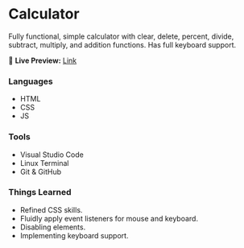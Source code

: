 # Calculator

Fully functional, simple calculator with clear, delete, percent, divide, subtract, multiply, and addition functions. Has full keyboard support.

🔗 **Live Preview:** [Link](https://danielddg.github.io/calculator/)

### Languages

* HTML
* CSS
* JS

### Tools

* Visual Studio Code
* Linux Terminal
* Git & GitHub

### Things Learned

* Refined CSS skills.
* Fluidly apply event listeners for mouse and keyboard.
* Disabling elements.
* Implementing keyboard support.
